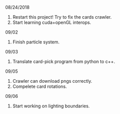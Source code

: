 08/24/2018
1. Restart this project! Try to fix the cards crawler.      
2. Start learning cuda+openGL interops.      

09/02
1. Finish particle system.      

09/03
1. Translate card-pick program from python to c++.      

09/05
1. Crawler can download pngs correctly.     
2. Compelete card rotations.        

09/06
1. Start working on lighting boundaries.        